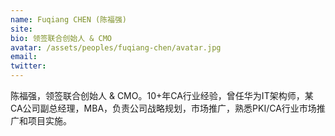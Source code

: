 ```yaml
---
name: Fuqiang CHEN (陈福强)
site: 
bio: 领签联合创始人 & CMO
avatar: /assets/peoples/fuqiang-chen/avatar.jpg
email: 
twitter: 
---
```


陈福强，领签联合创始人 & CMO。10+年CA行业经验，曾任华为IT架构师，某CA公司副总经理，MBA，负责公司战略规划，市场推广，熟悉PKI/CA行业市场推广和项目实施。
